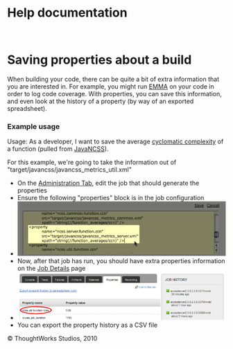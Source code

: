 Help documentation
==================

 

Saving properties about a build<!-- {.collapsible-heading onclick="toggleCollapse($(this));"} -->
===============================

When building your code, there can be quite a bit of extra information
that you are interested in. For example, you might run
[EMMA](http://emma.sourceforge.net/) on your code in order to log code
coverage. With properties, you can save this information, and even look
at the history of a property (by way of an exported spreadsheet).

### Example usage<!-- {.collapsible-heading onclick="toggleCollapse($(this));"} -->

Usage: As a developer, I want to save the average [cyclomatic
complexity](http://en.wikipedia.org/wiki/Cyclomatic_complexity) of a
function (pulled from
[JavaNCSS](http://www.kclee.de/clemens/java/javancss/)).

For this example, we're going to take the information out of
"target/javancss/javancss\_metrics\_util.xml"

-   On the [Administration Tab](../navigations/administration_page.html), edit the job
    that should generate the properties
-   Ensure the following "properties" block is in the job configuration
-   ![](../resources/images/cruise/dev/save_properties/2_properties_config.png)
-   Now, after that job has run, you should have extra properties
    information on the [Job Details](../navigations/job_details_page.html) page
-   ![](../resources/images/cruise/dev/save_properties/3_view_property.png)
-   You can export the property history as a CSV file





© ThoughtWorks Studios, 2010

